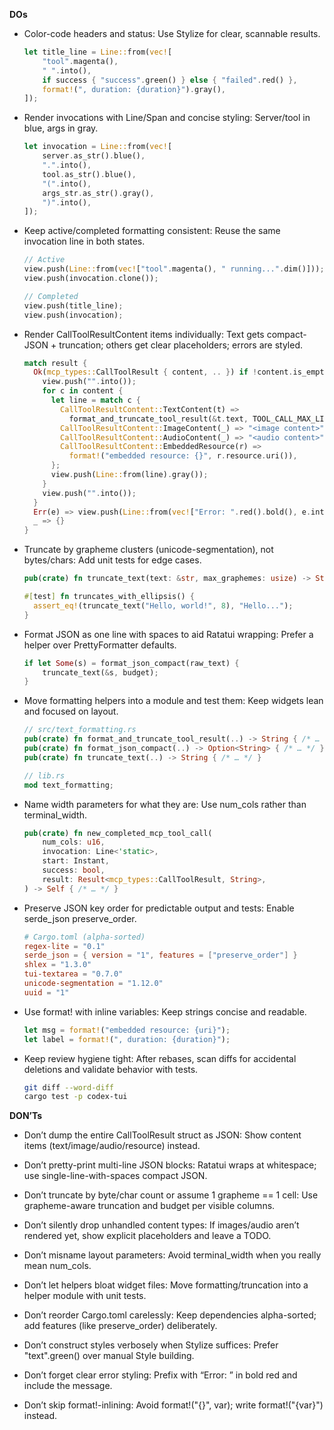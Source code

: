 **DOs**

- Color-code headers and status: Use Stylize for clear, scannable results.
  ```rust
  let title_line = Line::from(vec![
      "tool".magenta(),
      " ".into(),
      if success { "success".green() } else { "failed".red() },
      format!(", duration: {duration}").gray(),
  ]);
  ```

- Render invocations with Line/Span and concise styling: Server/tool in blue, args in gray.
  ```rust
  let invocation = Line::from(vec![
      server.as_str().blue(),
      ".".into(),
      tool.as_str().blue(),
      "(".into(),
      args_str.as_str().gray(),
      ")".into(),
  ]);
  ```

- Keep active/completed formatting consistent: Reuse the same invocation line in both states.
  ```rust
  // Active
  view.push(Line::from(vec!["tool".magenta(), " running...".dim()]));
  view.push(invocation.clone());

  // Completed
  view.push(title_line);
  view.push(invocation);
  ```

- Render CallToolResultContent items individually: Text gets compact-JSON + truncation; others get clear placeholders; errors are styled.
  ```rust
  match result {
    Ok(mcp_types::CallToolResult { content, .. }) if !content.is_empty() => {
      view.push("".into());
      for c in content {
        let line = match c {
          CallToolResultContent::TextContent(t) =>
            format_and_truncate_tool_result(&t.text, TOOL_CALL_MAX_LINES, num_cols as usize),
          CallToolResultContent::ImageContent(_) => "<image content>".to_string(),
          CallToolResultContent::AudioContent(_) => "<audio content>".to_string(),
          CallToolResultContent::EmbeddedResource(r) =>
            format!("embedded resource: {}", r.resource.uri()),
        };
        view.push(Line::from(line).gray());
      }
      view.push("".into());
    }
    Err(e) => view.push(Line::from(vec!["Error: ".red().bold(), e.into()])),
    _ => {}
  }
  ```

- Truncate by grapheme clusters (unicode-segmentation), not bytes/chars: Add unit tests for edge cases.
  ```rust
  pub(crate) fn truncate_text(text: &str, max_graphemes: usize) -> String { /* … */ }

  #[test] fn truncates_with_ellipsis() {
    assert_eq!(truncate_text("Hello, world!", 8), "Hello...");
  }
  ```

- Format JSON as one line with spaces to aid Ratatui wrapping: Prefer a helper over PrettyFormatter defaults.
  ```rust
  if let Some(s) = format_json_compact(raw_text) {
      truncate_text(&s, budget);
  }
  ```

- Move formatting helpers into a module and test them: Keep widgets lean and focused on layout.
  ```rust
  // src/text_formatting.rs
  pub(crate) fn format_and_truncate_tool_result(..) -> String { /* … */ }
  pub(crate) fn format_json_compact(..) -> Option<String> { /* … */ }
  pub(crate) fn truncate_text(..) -> String { /* … */ }

  // lib.rs
  mod text_formatting;
  ```

- Name width parameters for what they are: Use num_cols rather than terminal_width.
  ```rust
  pub(crate) fn new_completed_mcp_tool_call(
      num_cols: u16,
      invocation: Line<'static>,
      start: Instant,
      success: bool,
      result: Result<mcp_types::CallToolResult, String>,
  ) -> Self { /* … */ }
  ```

- Preserve JSON key order for predictable output and tests: Enable serde_json preserve_order.
  ```toml
  # Cargo.toml (alpha-sorted)
  regex-lite = "0.1"
  serde_json = { version = "1", features = ["preserve_order"] }
  shlex = "1.3.0"
  tui-textarea = "0.7.0"
  unicode-segmentation = "1.12.0"
  uuid = "1"
  ```

- Use format! with inline variables: Keep strings concise and readable.
  ```rust
  let msg = format!("embedded resource: {uri}");
  let label = format!(", duration: {duration}");
  ```

- Keep review hygiene tight: After rebases, scan diffs for accidental deletions and validate behavior with tests.
  ```bash
  git diff --word-diff
  cargo test -p codex-tui
  ```


**DON’Ts**

- Don’t dump the entire CallToolResult struct as JSON: Show content items (text/image/audio/resource) instead.

- Don’t pretty-print multi-line JSON blocks: Ratatui wraps at whitespace; use single-line-with-spaces compact JSON.

- Don’t truncate by byte/char count or assume 1 grapheme == 1 cell: Use grapheme-aware truncation and budget per visible columns.

- Don’t silently drop unhandled content types: If images/audio aren’t rendered yet, show explicit placeholders and leave a TODO.

- Don’t misname layout parameters: Avoid terminal_width when you really mean num_cols.

- Don’t let helpers bloat widget files: Move formatting/truncation into a helper module with unit tests.

- Don’t reorder Cargo.toml carelessly: Keep dependencies alpha-sorted; add features (like preserve_order) deliberately.

- Don’t construct styles verbosely when Stylize suffices: Prefer "text".green() over manual Style building.

- Don’t forget clear error styling: Prefix with “Error: ” in bold red and include the message.

- Don’t skip format!-inlining: Avoid format!("{}", var); write format!("{var}") instead.